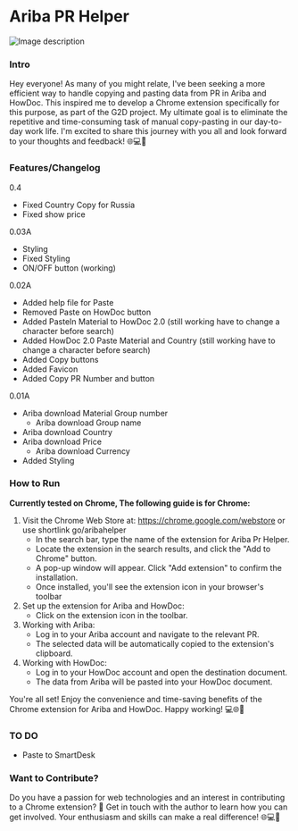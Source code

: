 
# Ariba PR Helper
![Image description](https://raw.githubusercontent.com/username/repository/branch/path/to/image.png)

### Intro
Hey everyone! As many of you might relate, I've been seeking a more efficient way to handle copying and pasting data from PR in Ariba and HowDoc. This inspired me to develop a Chrome extension specifically for this purpose, as part of the G2D project. My ultimate goal is to eliminate the repetitive and time-consuming task of manual copy-pasting in our day-to-day work life. I'm excited to share this journey with you all and look forward to your thoughts and feedback! 🌐💻🚀

### Features/Changelog
0.4
 * Fixed Country Copy for Russia
 * Fixed show price
   

0.03A 
   * Styling
   * Fixed Styling
   * ON/OFF button (working)


0.02A 
   * Added help file for Paste
   * Removed Paste on HowDoc button 
   * Added PasteIn Material to HowDoc 2.0 (still working have to change a character before search)
   * Added HowDoc 2.0 Paste Material and Country (still working have to change a character before search)
   * Added Copy buttons 
   * Added Favicon
   * Added Copy PR Number and button

0.01A 
   * Ariba download Material Group number 
     * Ariba download Group name
   * Ariba download Country
   * Ariba download Price
     * Ariba download Currency
   * Added Styling

### How to Run
**Currently tested on Chrome, The following guide is for Chrome:**

1. Visit the Chrome Web Store at: https://chrome.google.com/webstore or use shortlink go/aribahelper
   * In the search bar, type the name of the extension for Ariba Pr Helper.
   * Locate the extension in the search results, and click the "Add to Chrome" button.
   * A pop-up window will appear. Click "Add extension" to confirm the installation.
   * Once installed, you'll see the extension icon in your browser's toolbar
2. Set up the extension for Ariba and HowDoc:
   * Click on the extension icon in the toolbar.
3. Working with Ariba:
   * Log in to your Ariba account and navigate to the relevant PR.
   * The selected data will be automatically copied to the extension's clipboard.
4. Working with HowDoc:
   * Log in to your HowDoc account and open the destination document.
   * The data from Ariba will be pasted into your HowDoc document.

You're all set! Enjoy the convenience and time-saving benefits of the Chrome extension for Ariba and HowDoc. Happy working! 💻🌐🚀

### TO DO
* Paste to SmartDesk

### Want to Contribute?
Do you have a passion for web technologies and an interest in contributing to a Chrome extension? 🚀 Get in touch with the author to learn how you can get involved. Your enthusiasm and skills can make a real difference! 🌐💻🤝
